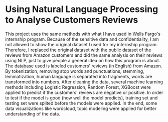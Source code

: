 # Using Natural Language Processing to Analyse Customers Reviews
This project uses the same methods with what I have used in Wells Fargo's internship program. Because of the sensitive data and confidentiality, I am not allowed to show the original dataset I used for my internship program. Therefore, I replaced the original dataset with the public dataset of the reviews from Amazon customers and did the same analysis on their reviews using NLP, just to give people a general idea on how this program is about. 
The database used is labeled customers' reviews (in English) from Amazon. By tokenization, removing stop words and punctuations, stemming, lemmatization, human language is separated into fragments, words are transformed into numbers. After cleaning the data, several machine learning methods including Logistic Regression, Random Forest, XGBoost were applied to predict if the customers' reviews are negative or positive. In order to test if the model is good (how well the model predicts), training set and testing set were splited before the models were applied. In the end, some data visualizations like wordcloud, topic modeling were applied for better understanding of the data.

